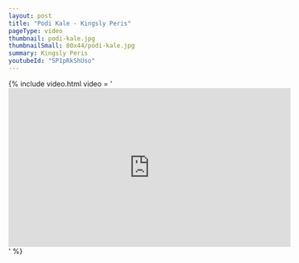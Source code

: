 ```yaml
---
layout: post
title: "Podi Kale - Kingsly Peris"
pageType: video
thumbnail: podi-kale.jpg
thumbnailSmall: 80x44/podi-kale.jpg
summary: Kingsly Peris
youtubeId: "SP1pRkShUso"
---
```


{% include video.html video = '<iframe width="560" height="315" src="https://www.youtube.com/embed/SP1pRkShUso" frameborder="0" allowfullscreen></iframe>' %} 
